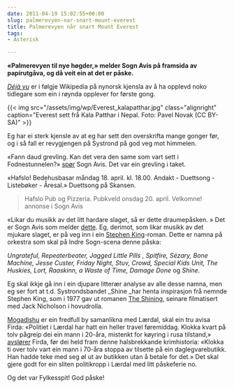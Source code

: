 ```yaml
---
date: 2011-04-19 15:02:55+00:00
slug: palmerevyen-nar-snart-mount-everest
title: Palmerevyen når snart Mount Everest
tags: 
- Asterisk

---
```


**«Palmerevyen til nye høgder,» melder Sogn Avis på framsida av papirutgåva, og då veit ein at det er påske.**

[_Déjà vu_](http://nn.wikipedia.org/wiki/D%C3%A9j%C3%A0_vu) er i følgje Wikipedia på nynorsk kjensla av å ha opplevd noko tidlegare som ein i røynda opplever for første gong.

<!--more-->

{{< img src="/assets/img/wp/Everest_kalapatthar.jpg" class="alignright" caption="Everest sett frå Kala Patthar i Nepal. Foto: Pavel Novak (CC BY-SA)" >}}

Eg har ei sterk kjensle av at eg har sett den overskrifta mange gonger før, og i så fall er revygjengen på Systrond på god veg mot himmelen.

«Fann daud grevling. Kan det vera den same som vart sett i Fodnestunnelen?» [spør](http://www.sognavis.no/lokale_nyhende/article5572580.ece) Sogn Avis. Det var ein grevling i taket.

«Hafslo! Bedehusbasar måndag 18. april. kl. 18.00. Andakt - Duettsong - Listebøker - Åresal.» Duettsong på Skansen.


<blockquote>Hafslo Pub og Pizzeria. Pubkveld onsdag 20. april. Velkomne!
annonse i Sogn Avis</blockquote>


«Likar du musikk av det litt hardare slaget, så er dette draumepåsken. » Det er Sogn Avis som melder [dette](http://www.sognavis.no/lokale_nyhende/article5572216.ece). Eg, derimot, som likar musikk av det mjukare slaget, er på veg inn i ein [Stephen King](http://nn.wikipedia.org/wiki/Stephen_King)-roman. Dette er namna på orkestra som skal på Indre Sogn-scena denne påska:

_Ungrateful, Repeaterbeater, Jagged Little Pills , Spitfire, Sézary, Bone Machine, Jesse Custer, Friday Night, Stuv, Crowd, Special Kids Unit, The Huskies, Lort, Raaskinn, a Waste of Time, Damage Done_ og _Shine_.

Eg skal ikkje gå inn i ein djupare litterær analyse av alle desse namna, men eg ser fort at t.d. Systrondsbandet _Shine _har henta inspirasjon frå nemnde Stephen King, som i 1977 gav ut romanen [The Shining](http://en.wikipedia.org/wiki/The_Shining_%28novel%29), seinare filmatisert med Jack Nicholson i hovudrolla.

[Mogadishu](http://www.wonders-world.com/2010/03/top-5-most-dangerous-cities-for-live-of.html) er ein fredfull by samanlikna med Lærdal, skal ein tru avisa Firda: «Politiet i Lærdal har hatt ein heller travel føremiddag. Klokka kvart på tolv pågreip dei ein mann i 20-åra, mistenkt for køyring i rusa tilstand,» [avslører](http://www.firda.no/nyhende/article5570003.ece) Firda, før dei held fram denne halsbrekkande krimhistoria: «Klokka ti over tolv vart ein mann i 70-åra stoppa av tilsette på ein daglegvarebutikk. Han hadde teke med seg øl ut av butikken utan å betale for det.» Det skal gjere godt for ein sliten politikropp i Lærdal med litt påskeferie no.

Og det var Fylkesspit! God påske!
